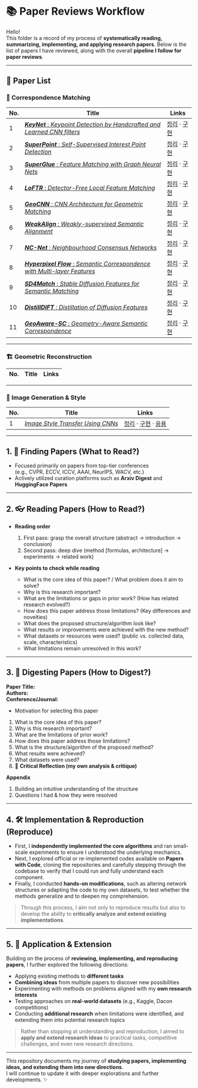 # 📚 Paper Reviews Workflow

Hello!  
This folder is a record of my process of **systematically reading, summarizing, implementing, and applying research papers**. Below is the list of papers I have reviewed, along with the overall **pipeline I follow for paper reviews**.


---
## 📑 Paper List  


### 🔎 Correspondence Matching
| No. | Title | Links |
|-----|-------|-------|
| 1 | [***KeyNet*** : *Keypoint Detection by Handcrafted and Learned CNN filters*](./KeyNet/README.md) | [정리](./KeyNet/README.md) · [구현](./KeyNet/구현) |
| 2 | [***SuperPoint*** : *Self-Supervised Interest Point Detection*](./SuperPoint/README.md) | [정리](./SuperPoint/README.md) · [구현](./SuperPoint/구현) |
| 3 | [***SuperGlue*** : *Feature Matching with Graph Neural Nets*](./SuperGlue/README.md) | [정리](./SuperGlue/README.md) · [구현](./SuperGlue/구현) |
| 4 | [***LoFTR*** : *Detector-Free Local Feature Matching*](./LoFTR/README.md) | [정리](./LoFTR/README.md) · [구현](./LoFTR/구현) |
| 5 | [***GeoCNN*** : *CNN Architecture for Geometric Matching*](./GeoCNN/README.md) | [정리](./GeoCNN/README.md) · [구현](./GeoCNN/구현) |
| 6 | [***WeakAlign*** : *Weakly-supervised Semantic Alignment*](./Weakalign/README.md) | [정리](./Weakalign/README.md) · [구현](./Weakalign/구현) |
| 7 | [***NC-Net*** : *Neighbourhood Consensus Networks*](./NCnet/README.md) | [정리](./NCnet/README.md) · [구현](./NCnet/구현) |
| 8 | [***Hyperpixel Flow*** : *Semantic Correspondence with Multi-layer Features*](./HyperpixelFlow/README.md) | [정리](./HyperpixelFlow/README.md) · [구현](./HyperpixelFlow/구현) |
| 9 | [***SD4Match*** : *Stable Diffusion Features for Semantic Matching*](./SD4Match/README.md) | [정리](./SD4Match/README.md) · [구현](./SD4Match/구현) |
| 10 | [***DistillDIFT*** : *Distillation of Diffusion Features*](./DistillDIFT/README.md) | [정리](./DistillDIFT/README.md) · [구현](./DistillDIFT/구현) |
| 11 | [***GeoAware-SC*** : *Geometry-Aware Semantic Correspondence*](./GeoAware-SC/README.md) | [정리](./GeoAware-SC/README.md) · [구현](./GeoAware-SC/구현) |

---

### 🏗 Geometric Reconstruction
| No. | Title | Links |
|-----|-------|-------|

---

### 🎨 Image Generation & Style
| No. | Title | Links |
|-----|-------|-------|
| 1 | [*Image Style Transfer Using CNNs*](./ImageStyleTransfer_CNN/README.md) | [정리](./ImageStyleTransfer_CNN/README.md) · [구현](./ImageStyleTransfer_CNN/구현) · [응용](./ImageStyleTransfer_CNN/응용) |

---

## 1. 📖 Finding Papers (What to Read?)

- Focused primarily on papers from top-tier conferences  
  (e.g., CVPR, ECCV, ICCV, AAAI, NeurIPS, WACV, etc.)  
- Actively utilized curation platforms such as **Arxiv Digest** and **HuggingFace Papers**

---

## 2. 👓 Reading Papers (How to Read?)

- **Reading order**  
  1. First pass: grasp the overall structure (abstract → introduction → conclusion)  
  2. Second pass: deep dive (method [formulas, architecture] → experiments → related work)  

- **Key points to check while reading**  
  - What is the core idea of this paper? / What problem does it aim to solve?  
  - Why is this research important?  
  - What are the limitations or gaps in prior work? (How has related research evolved?)  
  - How does this paper address those limitations? (Key differences and novelties)  
  - What does the proposed structure/algorithm look like?  
  - What results or improvements were achieved with the new method?  
  - What datasets or resources were used? (public vs. collected data, scale, characteristics)  
  - What limitations remain unresolved in this work?

---

## 3. 📝 Digesting Papers (How to Digest?)

**Paper Title:**  
**Authors:**  
**Conference/Journal:**  

- Motivation for selecting this paper

1. What is the core idea of this paper?  
2. Why is this research important?  
3. What are the limitations of prior work?  
4. How does this paper address those limitations?  
5. What is the structure/algorithm of the proposed method?  
6. What results were achieved?  
7. What datasets were used?  
8. 🔎 **Critical Reflection (my own analysis & critique)**  


**Appendix**  
1. Building an intuitive understanding of the structure  
2. Questions I had & how they were resolved  


---

## 4. 🛠 Implementation & Reproduction (Reproduce)

- First, I **independently implemented the core algorithms** and ran small-scale experiments to ensure I understood the underlying mechanics.  
- Next, I explored official or re-implemented codes available on **Papers with Code**, cloning the repositories and carefully stepping through the codebase to verify that I could run and fully understand each component.  
- Finally, I conducted **hands-on modifications**, such as altering network structures or adapting the code to my own datasets, to test whether the methods generalize and to deepen my comprehension.  

> Through this process, I aim not only to reproduce results but also to develop the ability to **critically analyze and extend existing implementations**.


---

## 5. 🚀 Application & Extension

Building on the process of **reviewing, implementing, and reproducing papers**, I further explored the following directions:

- Applying existing methods to **different tasks**  
- **Combining ideas** from multiple papers to discover new possibilities  
- Experimenting with methods on problems aligned with my **own research interests**  
- Testing approaches on **real-world datasets** (e.g., Kaggle, Dacon competitions)  
- Conducting **additional research** when limitations were identified, and extending them into potential research topics  

> Rather than stopping at understanding and reproduction, I aimed to **apply and extend research ideas** to practical tasks, competitive challenges, and even new research directions.


---

This repository documents my journey of **studying papers, implementing ideas, and extending them into new directions**.  
I will continue to update it with deeper explorations and further developments. ✨
